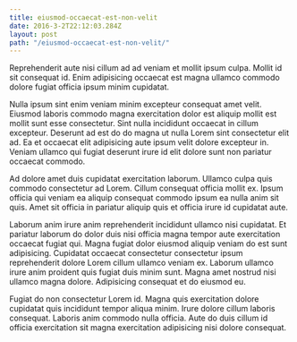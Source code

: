 ```yaml
---
title: eiusmod-occaecat-est-non-velit
date: 2016-3-2T22:12:03.284Z
layout: post
path: "/eiusmod-occaecat-est-non-velit/"
---
```


Reprehenderit aute nisi cillum ad ad veniam et mollit ipsum culpa. Mollit id sit consequat id. Enim adipisicing occaecat est magna ullamco commodo dolore fugiat officia ipsum minim cupidatat.

Nulla ipsum sint enim veniam minim excepteur consequat amet velit. Eiusmod laboris commodo magna exercitation dolor est aliquip mollit est mollit sunt esse consectetur. Sint nulla incididunt occaecat in cillum excepteur. Deserunt ad est do do magna ut nulla Lorem sint consectetur elit ad. Ea et occaecat elit adipisicing aute ipsum velit dolore excepteur in. Veniam ullamco qui fugiat deserunt irure id elit dolore sunt non pariatur occaecat commodo.

Ad dolore amet duis cupidatat exercitation laborum. Ullamco culpa quis commodo consectetur ad Lorem. Cillum consequat officia mollit ex. Ipsum officia qui veniam ea aliquip consequat commodo ipsum ea nulla anim sit quis. Amet sit officia in pariatur aliquip quis et officia irure id cupidatat aute.

Laborum anim irure anim reprehenderit incididunt ullamco nisi cupidatat. Et pariatur laborum do dolor duis nisi officia magna tempor aute exercitation occaecat fugiat qui. Magna fugiat dolor eiusmod aliquip veniam do est sunt adipisicing. Cupidatat occaecat consectetur consectetur ipsum reprehenderit dolore Lorem cillum ullamco veniam ex. Laborum ullamco irure anim proident quis fugiat duis minim sunt. Magna amet nostrud nisi ullamco magna dolore. Adipisicing consequat et do eiusmod eu.

Fugiat do non consectetur Lorem id. Magna quis exercitation dolore cupidatat quis incididunt tempor aliqua minim. Irure dolore cillum laboris consequat. Laboris anim commodo nulla officia. Aute do duis cillum id officia exercitation sit magna exercitation adipisicing nisi dolore consequat.